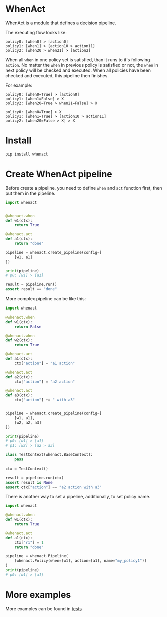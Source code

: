 # WhenAct

WhenAct is a module that defines a decision pipeline.

The executing flow looks like:

```text
policy0: [when0] > [action0]
policy1: [when1] > [action10 > action11]
policy2: [when20 > when21] > [action2]
```

When all `when` in one policy set is satisfied, than it runs to it's following `action`. No matter the `when` in
previous policy is satisfied or not, the `when` in next policy will be checked and executed. When all policies have been
checked and executed, this pipeline then finishes.

For example:

```text
policy0: [when0=True] > [action0]
policy1: [when1=False] > X
policy2: [when20=True > when21=False] > X
```

```text
policy0: [when0=True] > X 
policy1: [when1=True] > [action10 > action11]
policy2: [when20=False > X] > X
```

# Install

```shell
pip install whenact
```

# Create WhenAct pipeline

Before create a pipeline, you need to define `when` and `act` function first, then put them in the pipeline.

```python
import whenact


@whenact.when
def w1(ctx):
    return True

@whenact.act
def a1(ctx):
    return "done"

pipeline = whenact.create_pipeline(config=[
    [w1, a1]
])

print(pipeline)
# p0: [w1] > [a1]

result = pipeline.run()
assert result == "done"
```

More complex pipeline can be like this:

```python
import whenact

@whenact.when
def w1(ctx):
    return False

@whenact.when
def w2(ctx):
    return True

@whenact.act
def a1(ctx):
    ctx["action"] = "a1 action"

@whenact.act
def a2(ctx):
    ctx["action"] = "a2 action"

@whenact.act
def a3(ctx):
    ctx["action"] += " with a3"


pipeline = whenact.create_pipeline(config=[
    [w1, a1],
    [w2, a2, a3]
])

print(pipeline)
# p0: [w1] > [a1]
# p1: [w2] > [a2 > a3]

class TestContext(whenact.BaseContext):
    pass

ctx = TestContext()

result = pipeline.run(ctx)
assert result is None
assert ctx["action"] == "a2 action with a3"
```

There is another way to set a pipeline, additionally, to set policy name.

```python
import whenact

@whenact.when
def w1(ctx):
    return True

@whenact.act
def a1(ctx):
    ctx["r1"] = 1
    return "done"

pipeline = whenact.Pipeline(
    [whenact.Policy(when=[w1], action=[a1], name="my_policy1")]
)
print(pipeline)
# p0: [w1] > [a1]
```

# More examples

More examples can be found in [tests](https://github.com/MorvanZhou/whenact/tree/main/tests)
